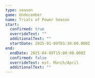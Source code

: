 ```yaml
---
type: season
game: Undecember
name: Trials of Power Season
start:
  confirmed: true
  overrideText: ""
  additionalText: ""
  startDate: 2025-01-09T03:30:00.000Z
end:
  endDate: 2025-04-09T15:00:00.000Z
  confirmed: false
  overrideText: est. March/April
  additionalText: ""
---
```

